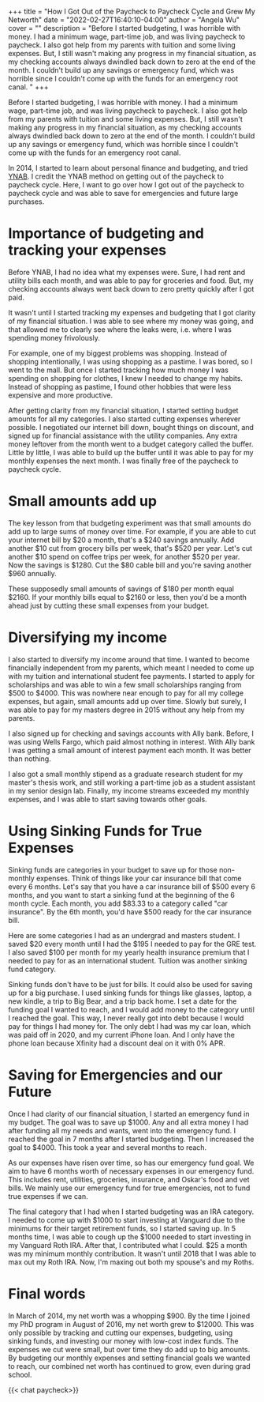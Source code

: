 +++
title = "How I Got Out of the Paycheck to Paycheck Cycle and Grew My Networth"
date = "2022-02-27T16:40:10-04:00"
author = "Angela Wu"
cover = ""
description = "Before I started budgeting, I was horrible with money. I had a minimum wage, part-time job, and was living paycheck to paycheck. I also got help from my parents with tuition and some living expenses. But, I still wasn't making any progress in my financial situation, as my checking accounts always dwindled back down to zero at the end of the month. I couldn't build up any savings or emergency fund, which was horrible since I couldn't come up with the funds for an emergency root canal. "
+++

Before I started budgeting, I was horrible with money. I had a minimum wage, part-time job, and was living paycheck to paycheck. I also got help from my parents with tuition and some living expenses. But, I still wasn't making any progress in my financial situation, as my checking accounts always dwindled back down to zero at the end of the month. I couldn't build up any savings or emergency fund, which was horrible since I couldn't come up with the funds for an emergency root canal. 

In 2014, I started to learn about personal finance and budgeting, and tried [YNAB](http://youneedabudget.com/). I credit the YNAB method on getting out of the paycheck to paycheck cycle. Here, I want to go over how I got out of the paycheck to paycheck cycle and was able to save for emergencies and future large purchases.

# Importance of budgeting and tracking your expenses

Before YNAB, I had no idea what my expenses were. Sure, I had rent and utility bills each month, and was able to pay for groceries and food. But, my checking accounts always went back down to zero pretty quickly after I got paid.

It wasn't until I started tracking my expenses and budgeting that I got clarity of my financial situation. I was able to see where my money was going, and that allowed me to clearly see where the leaks were, i.e. where I was spending money frivolously. 

For example, one of my biggest problems was shopping. Instead of shopping intentionally, I was using shopping as a pastime. I was bored, so I went to the mall. But once I started tracking how much money I was spending on shopping for clothes, I knew I needed to change my habits. Instead of shopping as pastime, I found other hobbies that were less expensive and more productive. 

After getting clarity from my financial situation, I started setting budget amounts for all my categories. I also started cutting expenses wherever possible. I negotiated our internet bill down, bought things on discount, and signed up for financial assistance with the utility companies. Any extra money leftover from the month went to a budget category called the buffer. Little by little, I was able to build up the buffer until it was able to pay for my monthly expenses the next month. I was finally free of the paycheck to paycheck cycle.

# Small amounts add up

The key lesson from that budgeting experiment was that small amounts do add up to large sums of money over time. For example, if you are able to cut your internet bill by $20 a month, that's a $240 savings annually. Add another $10 cut from grocery bills per week, that's $520 per year. Let's cut another $10 spend on coffee trips per week, for another $520 per year. Now the savings is $1280. Cut the $80 cable bill and you're saving another $960 annually. 

These supposedly small amounts of savings of $180 per month equal $2160. If your monthly bills equal to $2160 or less, then you'd be a month ahead just by cutting these small expenses from your budget. 

# Diversifying my income
I also started to diversify my income around that time. I wanted to become financially independent from my parents, which meant I needed to come up with my tuition and international student fee payments. I started to apply for scholarships and was able to win a few small scholarships ranging from $500 to $4000. This was nowhere near enough to pay for all my college expenses, but again, small amounts add up over time. Slowly but surely, I was able to pay for my masters degree in 2015 without any help from my parents.

I also signed up for checking and savings accounts with Ally bank. Before, I was using Wells Fargo, which paid almost nothing in interest. With Ally bank I was getting a small amount of interest payment each month. It was better than nothing.

I also got a small monthly stipend as a graduate research student for my master's thesis work, and still working a part-time job as a student assistant in my senior design lab. Finally, my income streams exceeded my monthly expenses, and I was able to start saving towards other goals.

# Using Sinking Funds for True Expenses
Sinking funds are categories in your budget to save up for those non-monthly expenses. Think of things like your car insurance bill that come every 6 months. Let's say that you have a car insurance bill of $500 every 6 months, and you want to start a sinking fund at the beginning of the 6 month cycle. Each month, you add $83.33 to a category called "car insurance". By the 6th month, you'd have $500 ready for the car insurance bill. 

Here are some categories I had as an undergrad and masters student. I saved $20 every month until I had the $195 I needed to pay for the GRE test. I also saved $100 per month for my yearly health insurance premium that I needed to pay for as an international student. Tuition was another sinking fund category. 

Sinking funds don't have to be just for bills. It could also be used for saving up for a big purchase. I used sinking funds for things like glasses, laptop, a new kindle, a trip to Big Bear, and a trip back home. I set a date for the funding goal I wanted to reach, and I would add money to the category until I reached the goal. This way, I never really got into debt because I would pay for things I had money for. The only debt I had was my car loan, which was paid off in 2020, and my current iPhone loan. And I only have the phone loan because Xfinity had a discount deal on it with 0% APR.

# Saving for Emergencies and our Future
Once I had clarity of our financial situation, I started an emergency fund in my budget. The goal was to save up $1000. Any and all extra money I had after funding all my needs and wants, went into the emergency fund. I reached the goal in 7 months after I started budgeting. Then I increased the goal to $4000. This took a year and several months to reach. 

As our expenses have risen over time, so has our emergency fund goal. We aim to have 6 months worth of necessary expenses in our emergency fund. This includes rent, utilities, groceries, insurance, and Oskar's food and vet bills. We mainly use our emergency fund for true emergencies, not to fund true expenses if we can. 

The final category that I had when I started budgeting was an IRA category. I needed to come up with $1000 to start investing at Vanguard due to the minimums for their target retirement funds, so I started saving up. In 5 months time, I was able to cough up the $1000 needed to start investing in my Vanguard Roth IRA. After that, I contributed what I could. $25 a month was my minimum monthly contribution. It wasn't until 2018 that I was able to max out my Roth IRA. Now, I'm maxing out both my spouse's and my Roths. 

# Final words
In March of 2014, my net worth was a whopping $900. By the time I joined my PhD program in August of 2016, my net worth grew to $12000. This was only possible by tracking and cutting our expenses, budgeting, using sinking funds, and investing our money with low-cost index funds. The expenses we cut were small, but over time they do add up to big amounts. By budgeting our monthly expenses and setting financial goals we wanted to reach, our combined net worth has continued to grow, even during grad school.

{{< chat paycheck>}}
